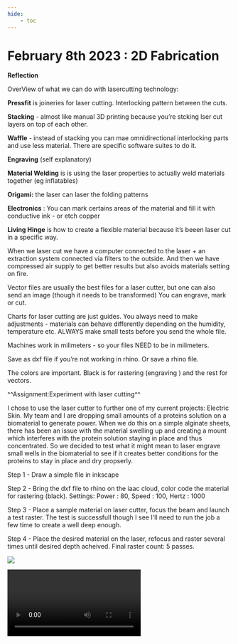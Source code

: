 ```yaml
---
hide:
    - toc
---
```


# February 8th 2023 : 2D Fabrication


**Reflection**

OverView of what we can do with lasercutting technology: 

**Pressfit** is joineries for laser  cutting. Interlocking pattern between the cuts. 

**Stacking** - almost like manual 3D printing because you’re stcking lser cut layers on top of each other. 

**Waffle** - instead of stacking you can mae omnidirectional interlocking parts and use less material. There are specific software suites to do it. 

**Engraving**  (self explanatory)

**Material Welding** is is using the laser properties to actually weld materials together (eg inflatables) 

**Origami:** the laser can laser the folding patterns 

**Electronics** : You can mark certains areas of the material and fill it with conductive ink - or etch copper 

**Living Hinge** is how to create a flexible material because it’s beeen laser cut in a specific way. 


When we laser cut we have a computer connected to the laser + an extraction system connected via filters to the outside. And then we have compressed air supply to get better results but also avoids materials setting on fire.

Vector files are usually the best files for a laser cutter, but one can also send an image (though it needs to be transformed) 
You can engrave, mark or cut. 

Charts for laser cutting are just guides. You always need to make adjustments - materials can behave differently depending on the humidity, temperature etc. ALWAYS make small tests before you send the whole file. 

Machines work in milimeters - so your files NEED to be in milimeters. 

Save as dxf file if you’re not working in rhino. Or save a rhino file. 

The colors are important. 
Black is for rastering (engraving ) and the rest for vectors.


^^Assignment:Experiment with laser cutting^^

I chose to use the laser cutter to further one of my current projects: Electric Skin. 
My team and I are dropping small amounts of a proteins solution on a biomaterial to generate power. When we do this on a simple alginate sheets, there has been an issue with the material swelling up and creating a mount which interferes with the protein solution staying in place and thus concentrated. So we decided to test what it might mean to laser engrave small wells in the biomaterial to see if it creates better conditions for the proteins to stay in place and dry propserly. 

Step 1 - Draw a simple file in inkscape 

Step 2 - Bring the dxf file to rhino on the iaac cloud, color code the material for rastering (black). Settings: Power : 80, Speed : 100, Hertz : 1000

Step 3 - Place a sample material on laser cutter, focus the beam and launch a test raster. The test is successfull though I see I'll need to run the job a few time to create a well deep enough. 

Step 4 - Place the desired material on the laser, refocus and raster several times until desired depth acheived. Final raster count: 5 passes. 

![](../images//elecskinmov.jpeg)

![](../images//elecskinmov.MOV)

